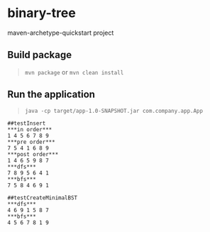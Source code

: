 # binary-tree

maven-archetype-quickstart project

## Build package

> `mvn package` or `mvn clean install`

## Run the application

> `java -cp target/app-1.0-SNAPSHOT.jar com.company.app.App`

```
##testInsert
***in order***
1 4 5 6 7 8 9 
***pre order***
7 5 4 1 6 8 9 
***post order***
1 4 6 5 9 8 7 
***dfs***
7 8 9 5 6 4 1 
***bfs***
7 5 8 4 6 9 1 

##testCreateMinimalBST
***dfs***
4 6 9 1 5 8 7 
***bfs***
4 5 6 7 8 1 9 
```
